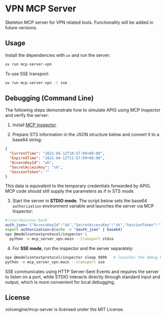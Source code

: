 # VPN MCP Server

Skeleton MCP server for VPN related tools. Functionality will be added in future versions.

## Usage
Install the dependencies with `uv` and run the server:

```bash
uv run mcp-server-vpn
```

To use SSE transport:
```bash
uv run mcp-server-vpn -t sse
```

## Debugging (Command Line)

The following steps demonstrate how to simulate APIG using MCP Inspector and verify the server:

1. Install [MCP Inspector](https://modelcontextprotocol.io/docs/tools/inspector).

2. Prepare STS information in the JSON structure below and convert it to a base64 string:

```json
{
  "CurrentTime": "2021-04-12T10:57:09+08:00",
  "ExpiredTime": "2021-04-12T11:57:09+08:00",
  "AccessKeyId": "ak",
  "SecretAccessKey": "sk",
  "SessionToken": ""
}
```

This data is equivalent to the temporary credentials forwarded by APIG. MCP code should still supply the parameters as if in STS mode.

3. Start the server in **STDIO mode**. The script below sets the base64 `authorization` environment variable and launches the server via MCP Inspector:

```bash
#!/usr/bin/env bash
auth_json='{"AccessKeyId":"ak","SecretAccessKey":"sk","SessionToken":""}'
export authorization=$(echo -n "$auth_json" | base64)
npx @modelcontextprotocol/inspector \
  python -m mcp_server_vpn.main --transport stdio
```

4. For **SSE mode**, run the inspector and the server separately:

```bash
npx @modelcontextprotocol/inspector sleep 9999   # launches the debug UI
python -m mcp_server_vpn.main --transport sse
```

SSE communicates using HTTP Server-Sent Events and requires the server to listen on a port, while STDIO interacts directly through standard input and output, which is more convenient for local debugging.

## License

volcengine/mcp-server is licensed under the MIT License.
